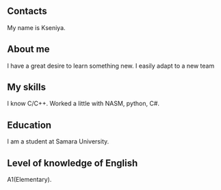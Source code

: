 ## Contacts
My name is Kseniya.

## About me
I have a great desire to learn something new. I easily adapt to a new team

## My skills
I know C/C++. Worked a little with NASM, python, C#.

## Education
I am a student at Samara University.

## Level of knowledge of English
A1(Elementary).
